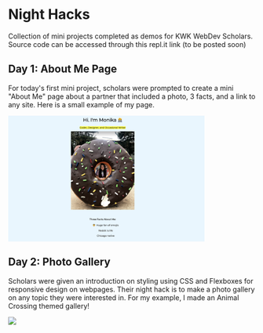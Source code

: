 # Night Hacks
Collection of mini projects completed as demos for KWK WebDev Scholars. Source code can be accessed through this repl.it link (to be posted soon)

## Day 1: About Me Page 
For today's first mini project, scholars were prompted to create a mini "About Me" page about a partner that included a photo, 3 facts, and a link to any site. Here is a small example of my page.

<img align = "center" src = "https://github.com/mpara0/kwk-miniprojects/blob/master/day%201.png" width=400> </img>

## Day 2: Photo Gallery
Scholars were given an introduction on styling using CSS and Flexboxes for responsive design on webpages. Their night hack is to make a photo gallery on any topic they were interested in. For my example, I made an Animal Crossing themed gallery!

![](https://giphy.com/gifs/TdtrpjRTTPZTouULhD) 
